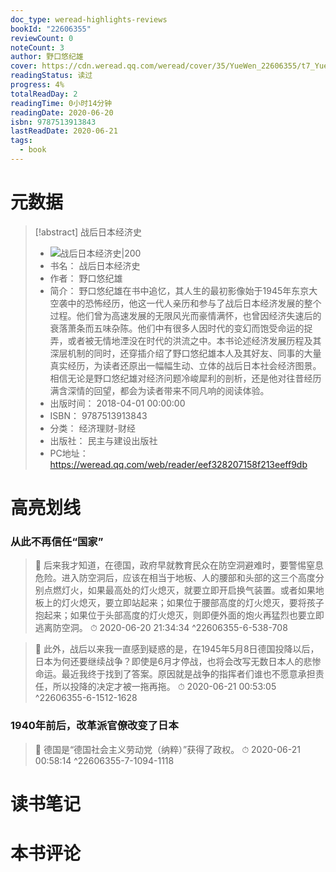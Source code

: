 ```yaml
---
doc_type: weread-highlights-reviews
bookId: "22606355"
reviewCount: 0
noteCount: 3
author: 野口悠纪雄
cover: https://cdn.weread.qq.com/weread/cover/35/YueWen_22606355/t7_YueWen_22606355.jpg
readingStatus: 读过
progress: 4%
totalReadDay: 2
readingTime: 0小时14分钟
readingDate: 2020-06-20
isbn: 9787513913843
lastReadDate: 2020-06-21
tags:
  - book
---
```

# 元数据
> [!abstract] 战后日本经济史
> - ![ 战后日本经济史|200](https://cdn.weread.qq.com/weread/cover/35/YueWen_22606355/t7_YueWen_22606355.jpg)
> - 书名： 战后日本经济史
> - 作者： 野口悠纪雄
> - 简介： 野口悠纪雄在书中追忆，其人生的最初影像始于1945年东京大空袭中的恐怖经历，他这一代人亲历和参与了战后日本经济发展的整个过程。他们曾为高速发展的无限风光而豪情满怀，也曾因经济失速后的衰落萧条而五味杂陈。他们中有很多人因时代的变幻而饱受命运的捉弄，或者被无情地湮没在时代的洪流之中。本书论述经济发展历程及其深层机制的同时，还穿插介绍了野口悠纪雄本人及其好友、同事的大量真实经历，为读者还原出一幅幅生动、立体的战后日本社会经济图景。相信无论是野口悠纪雄对经济问题冷峻犀利的剖析，还是他对往昔经历满含深情的回望，都会为读者带来不同凡响的阅读体验。
> - 出版时间： 2018-04-01 00:00:00
> - ISBN： 9787513913843
> - 分类： 经济理财-财经
> - 出版社： 民主与建设出版社
> - PC地址：https://weread.qq.com/web/reader/eef328207158f213eeff9db

# 高亮划线

### 从此不再信任“国家”

> 📌 后来我才知道，在德国，政府早就教育民众在防空洞避难时，要警惕窒息危险。进入防空洞后，应该在相当于地板、人的腰部和头部的这三个高度分别点燃灯火，如果最高处的灯火熄灭，就要立即开启换气装置。或者如果地板上的灯火熄灭，要立即站起来；如果位于腰部高度的灯火熄灭，要将孩子抱起来；如果位于头部高度的灯火熄灭，则即便外面的炮火再猛烈也要立即逃离防空洞。 
> ⏱ 2020-06-20 21:34:34 ^22606355-6-538-708

> 📌 此外，战后以来我一直感到疑惑的是，在1945年5月8日德国投降以后，日本为何还要继续战争？即使是6月才停战，也将会改写无数日本人的悲惨命运。最近我终于找到了答案。原因就是战争的指挥者们谁也不愿意承担责任，所以投降的决定才被一拖再拖。 
> ⏱ 2020-06-21 00:53:05 ^22606355-6-1512-1628

### 1940年前后，改革派官僚改变了日本

> 📌 德国是“德国社会主义劳动党（纳粹）”获得了政权。 
> ⏱ 2020-06-21 00:58:14 ^22606355-7-1094-1118

# 读书笔记

# 本书评论

